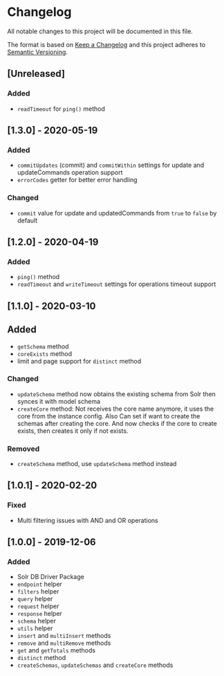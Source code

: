 # Changelog

All notable changes to this project will be documented in this file.

The format is based on [Keep a Changelog](http://keepachangelog.com/en/1.0.0/)
and this project adheres to [Semantic Versioning](http://semver.org/spec/v2.0.0.html).

## [Unreleased]
### Added
- `readTimeout` for `ping()` method

## [1.3.0] - 2020-05-19
### Added
- `commitUpdates` (commit) and `commitWithin` settings for update and updateCommands operation support
- `errorCodes` getter for better error handling

### Changed
- `commit` value for update and updatedCommands from `true` to `false` by default

## [1.2.0] - 2020-04-19
### Added
- `ping()` method
- `readTimeout` and `writeTimeout` settings for operations timeout support

## [1.1.0] - 2020-03-10
## Added
- `getSchema` method
- `coreExists` method
- limit and page support for `distinct` method

### Changed
- `updateSchema` method now obtains the existing schema from Solr then synces it with model schema
- `createCore` method: Not receives the core name anymore, it uses the core from the instance config.
	Also Can set if want to create the schemas after creating the core.
	And now checks if the core to create exists, then creates it only if not exists.

### Removed
- `createSchema` method, use `updateSchema` method instead

## [1.0.1] - 2020-02-20
### Fixed
- Multi filtering issues with AND and OR operations

## [1.0.0] - 2019-12-06
### Added
- Solr DB Driver Package
- `endpoint` helper
- `filters` helper
- `query` helper
- `request` helper
- `response` helper
- `schema` helper
- `utils` helper
- `insert` and `multiInsert` methods
- `remove` and `multiRemove` methods
- `get` and `getTotals` methods
- `distinct` method
- `createSchemas`, `updateSchemas` and `createCore` methods